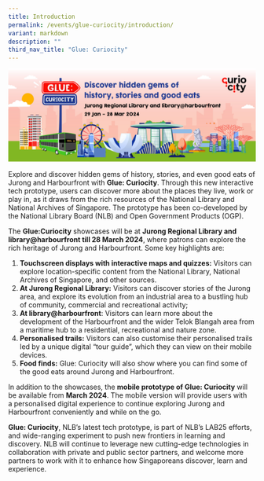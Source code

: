 ```yaml
---
title: Introduction
permalink: /events/glue-curiocity/introduction/
variant: markdown
description: ""
third_nav_title: "Glue: Curiocity"
---
```



![](/images/Events/Glue_jpeg_Website_Banner_2.jpg)

Explore and discover hidden gems of history, stories, and even good eats of Jurong and Harbourfront with **Glue: Curiocity**. Through this new interactive tech prototype, users can discover more about the places they live, work or play in, as it draws from the rich resources of the National Library and National Archives of Singapore. The prototype has been co-developed by the National Library Board (NLB) and Open Government Products (OGP).

The **Glue:Curiocity** showcases will be at **Jurong Regional Library and library@harbourfront till 28 March 2024**, where patrons can explore the rich heritage of Jurong and Harbourfront. Some key highlights are:

1. **Touchscreen displays with interactive maps and quizzes:** Visitors can explore location-specific content from the National Library, National Archives of Singapore, and other sources.
2. **At Jurong Regional Library:** Visitors can discover stories of the Jurong area, and explore its evolution from an industrial area to a bustling hub of community, commercial and recreational activity;
3. **At library@harbourfront**: Visitors can learn more about the development of the Harbourfront and the wider Telok Blangah area from a maritime hub to a residential, recreational and nature zone.
4. **Personalised trails:** Visitors can also customise their personalised trails led by a unique digital “tour guide”, which they can view on their mobile devices.
5. **Food finds:** Glue: Curiocity will also show where you can find some of the good eats around Jurong and Harbourfront.

In addition to the showcases, the **mobile prototype of Glue: Curiocity** will be available from **March 2024**. The mobile version will provide users with a personalised digital experience to continue exploring Jurong and Harbourfront conveniently and while on the go.

**Glue: Curiocity**, NLB’s latest tech prototype, is part of NLB’s LAB25 efforts, and wide-ranging experiment to push new frontiers in learning and discovery. NLB will continue to leverage new cutting-edge technologies in collaboration with private and public sector partners, and welcome more partners to work with it to enhance how Singaporeans discover, learn and experience.

